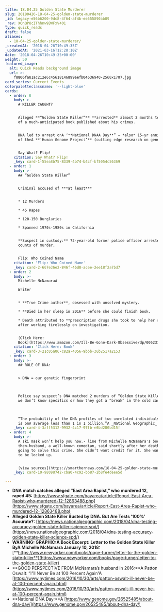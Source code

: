 ```yaml
---
title: 18.04.25 Golden State Murderer
slug: 20180426-18-04-25-golden-state-murderer
_id: legacy-e56b6200-9dc8-4f64-af4b-ee555890ab09
_rev: XOnQP8cIThhnw9BWFxV401
type: quick_reads
draft: false
aliases:
  - 18-04-25-golden-state-murderer/
_createdAt: '2018-04-26T10:49:35Z'
_updatedAt: '2021-03-16T12:28:10Z'
date: '2018-04-26T10:49:35+00:00'
weight: 50
featured_image:
  alt: Quick Reads background image
  url: >-
    f8806fa81ac212e6c45618146899eefb04636940-2560x1707.jpg
card_series: Current Events
colorpaletteclassname: '--light-blue'
cards:
  - order: 0
    body: >-
      # KILLER CAUGHT?


      Alleged **“Golden State Killer”** **arrested** almost 2 months to the day
      of a much-anticipated book published about his crimes.


      DNA led to arrest onA ‘**National DNAA Day**” – *also* 15-yr anniversary
      of theA **‘Human Genome Project’** (cutting edge research on genetics).


      Say What? Flip!
    citation: Say What? Flip!
    _key: card-1-55ea8b75-8339-4b74-b4cf-bf5054c56369
  - order: 1
    body: >-
      ## “Golden State Killer”


      Criminal accused of ***at least***


      * 12 Murders

      * 45 Rapes

      * 120-150 Burglaries

      * Spanned 1970s-1980s in California


      **Suspect in custody:** 72-year-old former police officer arrested on 2
      counts of murder.


      Flip: Who Coined Name
    citation: 'Flip: Who Coined Name'
    _key: card-2-667e36e2-846f-46d8-acee-2ee18f2a7bd7
  - order: 2
    body: >-
      Michelle NcNamaraA  

      Writer


      * **True Crime author**, obsessed with unsolved mystery.

      * **Died in her sleep in 2016** before she could finish book.

      * Death attributed to **prescription drugs she took to help her rest**
      after working tirelessly on investigation.


      [Click Here:
      Book](https://www.amazon.com/Ill-Be-Gone-Dark-Obsessive/dp/0062319787/ref=sr_1_1?ie=UTF8&qid=1524707227&sr=8-1&keywords=michelle+mcnamara)
    citation: 'Click Here: Book'
    _key: card-3-21c05a06-c82a-4056-9bbb-36b2517a2153
  - order: 3
    body: >-
      ## ROLE OF DNA:


      > DNA = our genetic fingerprint  
        
        
        
      Police say suspect’s DNA matched 2 murders of “Golden State Killer”, but
      we don’t know specifics or how they got a “break” in the cold case.  
        
        
        
      “The probability of the DNA profiles of two unrelated individuals matching
      is onA average less than 1 in 1 billion.”A _National Geographic_
    _key: card-4-3aff5312-9932-4c17-97fb-e6bd280bd15f
  - order: 4
    body: >-
      A ski mask won’t help you now.- line from Michelle NcNamara's book. Her
      then-husband, a well-known comedian, said shortly after her death: She was
      going to solve this crime. She didn’t want credit for it. She wanted him
      to be locked up.


      [view sources](https://smarthernews.com/18-04-25-golden-state-murderer/)
    _key: card-10-98098742-cba0-4c92-bb87-2b8fe4deee5d

---
```

* **DNA match catches alleged “East Area Rapist,” who murdered 12, raped 45:** [https://www.sfgate.com/bayarea/article/Report-East-Area-Rapist-who-murdered-12-12863488.php](https://www.sfgate.com/bayarea/article/Report-East-Area-Rapist-who-murdered-12-12863488.php)
* **Alleged Golden State Killer Busted by DNA. But Are Tests ‘100%’ Accurate?:** [https://news.nationalgeographic.com/2018/04/dna-testing-accuracy-golden-state-killer-science-spd/](https://news.nationalgeographic.com/2018/04/dna-testing-accuracy-golden-state-killer-science-spd/)
* **WARNING: GRAPHIC:A Book Excerpt: Letter to the Golden State Killer ByA Michelle McNamara January 10, 2018:**  
[**https://www.newyorker.com/books/page-turner/letter-to-the-golden-state-killer**](https://www.newyorker.com/books/page-turner/letter-to-the-golden-state-killer)
* **GOOD PERSPECTIVE FROM McNamara’s husband in 2016:**A Patton Oswalt: “I”ll Never Be at 100 Percent Again”A [https://www.nytimes.com/2016/10/30/arts/patton-oswalt-ill-never-be-at-100-percent-again.html](https://www.nytimes.com/2016/10/30/arts/patton-oswalt-ill-never-be-at-100-percent-again.html)
* **National DNA Day:**A [https://www.genome.gov/26525485/about-dna-day/](https://www.genome.gov/26525485/about-dna-day/)